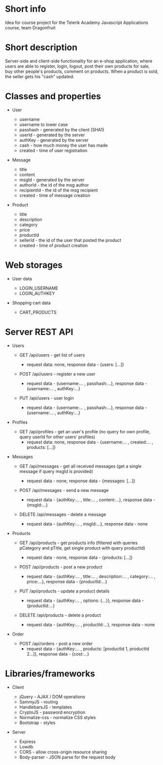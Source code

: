 # Short info
Idea for course project for the Telerik Academy Javascript Applications course, team Dragonfruit

# Short description
Server-side and client-side functionality for an e-shop application, where users are able to register, login, logout, post their own products for sale, buy other people's products, comment on products.
When a product is sold, the seller gets his "cash" updated.

# Classes and properties
  * User
    - username
    - username to lower case
    - passhash - generated by the client (SHA1)
    - userId - generated by the server
    - authKey - generated by the server
    - cash - how much money the user has made
    - created - time of user registration
  
  * Message
    - title
    - content
    - msgId - generated by the server
    - authorId - the id of the msg author
    - recipientId - the id of the msg recipient
    - created - time of message creation

  * Product
    - title
    - description
    - category
    - price
    - productId
    - sellerId - the id of the user that posted the product
    - created - time of product creation

# Web storages
  * User data
    - LOGIN_USERNAME
    - LOGIN_AUTHKEY

  * Shopping cart data
    - CART_PRODUCTS    

# Server REST API
  * Users
    - GET       /api/users      - get list of users
      * request data: none, response data - {users: [...]}

    - POST      /api/users      - register a new user
      * request data - {username:... , passhash:...}, response data - {username:... , authKey:...}

    - PUT       /api/users      - user login
      * request data - {username:... , passhash:...}, response data - {username:... , authKey:...}

  * Profiles
    - GET       /api/profiles   - get an user's profile (no query for own profile, query userId for other users' profiles)
      * request data: none, response data - {username:... , created:... , products: [...]} 

  * Messages
    - GET       /api/messages   - get all received messages (get a single message if query msgId is provided)
      * request data - none, response data - {messages: [...]}

    - POST      /api/messages   - send a new message
      * request data - {authKey:... , title:... , content:...}, response data - {msgId:...}

    - DELETE    /api/messages   - delete a message
      * request data - {authKey:... , msgId:...}, response data - none

  * Products
    - GET       /api/products   - get products info (filtered with queries pCategory and pTitle, get single product with query productId)
      * request data - none, response data - {products: [...]}

    - POST      /api/products   - post a new product
      * request data - {authKey:... , title:... , description:... , category:... , price:...}, response data - {productId:...}

    - PUT       /api/products   - update a product details
      * request data - {authKey:... , options: {...}}, response data - {productId:...}

    - DELETE    /api/products   - delete a product
      * request data - {authKey:... , productId:...}, response data - none

  * Order
    - POST      /api/orders     - post a new order
      * request data - {authKey:... , products: [productId 1, productId 2...]}, response data - {cost:...}

# Libraries/frameworks
  * Client
    - jQuery - AJAX / DOM operations
    - SammyJS - routing
    - HandlebarsJS - templates
    - CryptoJS - password encryption
    - Normalize-css - normalize CSS styles
    - Bootstrap - styles

  * Server
    - Express
    - Lowdb
    - CORS - allow cross-origin resource sharing
    - Body-parser - JSON parse for the request body